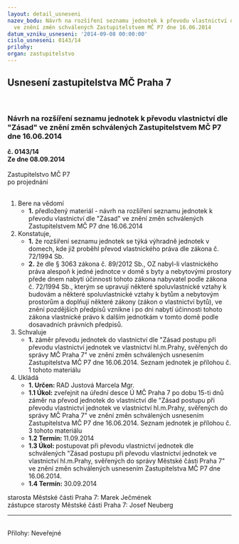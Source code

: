```yaml
---
layout: detail_usneseni
nazev_bodu: Návrh na rozšíření seznamu jednotek k převodu vlastnictví dle "Zásad"
  ve znění změn schválených Zastupitelstvem MČ P7 dne 16.06.2014
datum_vzniku_usneseni: '2014-09-08 00:00:00'
cislo_usneseni: 0143/14
prilohy: 
organ: zastupitelstvo
---
```

<div id="ucUsn_pList" class="usn">
	<span><h2>Usnesení zastupitelstva MČ Praha 7 </h2>
<br></span><div class="standBody">
<span><h3>Návrh na rozšíření seznamu jednotek k převodu vlastnictví dle "Zásad" ve znění změn schválených Zastupitelstvem MČ P7 dne 16.06.2014</h3></span><div class="center">
		<strong>č. 0143/14</strong><br>
	</div>
<div class="center">
		<strong>Ze dne 08.09.2014</strong><br><br>
	</div>Zastupitelstvo MČ P7<br> po projednání<br><br><ol>
<li>Bere na vědomí<ul><li>
<strong>1.</strong> předložený materiál - návrh na rozšíření seznamu jednotek k převodu vlastnictví dle "Zásad" ve znění změn schválených Zastupitelstvem MČ P7 dne 16.06.2014</li></ul>
</li>
<li>Konstatuje,<ul>
<li>
<strong>1.</strong> že rozšíření seznamu jednotek se týká výhradně jednotek v domech, kde již proběhl převod vlastnického práva dle zákona č. 72/1994 Sb.</li>
<li>
<strong>2.</strong> že dle § 3063 zákona č. 89/2012 Sb., OZ nabyl-li  vlastnického práva alespoň k jedné jednotce v domě s byty a nebytovými prostory  přede dnem nabytí účinnosti tohoto zákona nabyvatel podle zákona č. 72/1994 Sb., kterým se upravují některé spoluvlastnické vztahy k budovám a některé spoluvlastnické vztahy k bytům a nebytovým prostorům a doplňují některé zákony (zákon o vlastnictví bytů), ve znění pozdějších předpisů vznikne i po dni nabytí účinnosti tohoto zákona  vlastnické právo k dalším jednotkám v tomto domě podle dosavadních právních předpisů.</li>
</ul>
</li>
<li>Schvaluje<ul><li>
<strong>1.</strong> záměr převodu jednotek do vlastnictví dle "Zásad postupu při převodu vlastnictví jednotek ve vlastnictví hl.m.Prahy, svěřených do správy MČ Praha 7" ve znění změn schválených usnesením Zastupitelstva MČ P7 dne 16.06.2014. Seznam jednotek je přílohou č. 1 tohoto materiálu</li></ul>
</li>
<li>Ukládá<ul>
<li>
<strong>1. Určen: </strong>RAD Justová Marcela Mgr.</li>
<li>
<strong>1.1 Úkol: </strong>zveřejnit na úřední desce Ú MČ Praha 7 po dobu 15-ti dnů záměr na převod jednotek do vlastnictví dle "Zásad postupu při převodu vlastnictví jednotek ve vlastnictví hl.m.Prahy, svěřených do správy MČ Praha 7" ve znění změn schválených usnesením Zastupitelstva MČ P7 dne 16.06.2014.  Seznam jednotek je přílohou č. 3 tohoto materiálu</li>
<li>
<strong>1.2 Termín: </strong>11.09.2014</li>
<li>
<strong>1.3 Úkol: </strong>postupovat při převodu vlastnictví jednotek dle schválených "Zásad postupu při převodu vlastnictví jednotek ve vlastnictví hl.m.Prahy, svěřených do správy Městské části Praha 7" ve znění změn schválených usnesením Zastupitelstva MČ P7 dne 16.06.2014.</li>
<li>
<strong>1.4 Termín: </strong>30.09.2014</li>
</ul>
</li>
</ol>starosta Městské části Praha 7: Marek Ječmének<br>zástupce starosty Městské části Praha 7: Josef Neuberg<hr>
<br>Přílohy: Neveřejné</div>
</div>